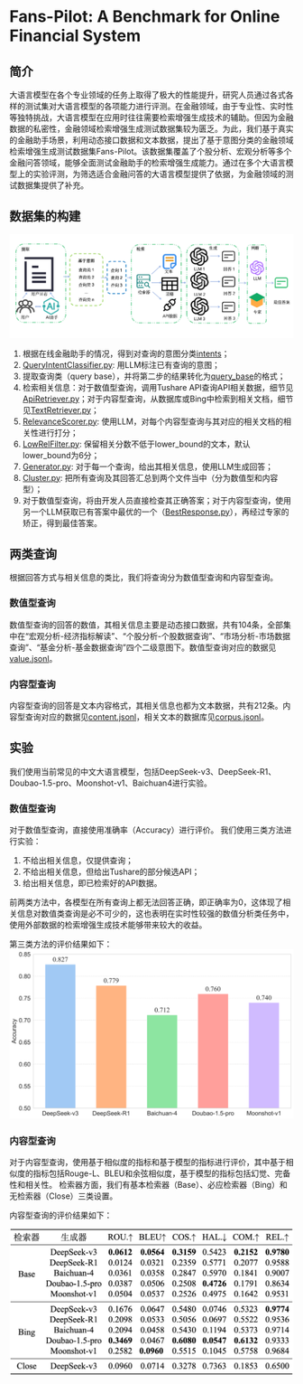 # Fans-Pilot: A Benchmark for Online Financial System
## 简介
大语言模型在各个专业领域的任务上取得了极大的性能提升，研究人员通过各式各样的测试集对大语言模型的各项能力进行评测。在金融领域，由于专业性、实时性等独特挑战，大语言模型在应用时往往需要检索增强生成技术的辅助。但因为金融数据的私密性，金融领域检索增强生成测试数据集较为匮乏。为此，我们基于真实的金融助手场景，利用动态接口数据和文本数据，提出了基于意图分类的金融领域检索增强生成测试数据集Fans-Pilot。该数据集覆盖了个股分析、宏观分析等多个金融问答领域，能够全面测试金融助手的检索增强生成能力。通过在多个大语言模型上的实验评测，为筛选适合金融问答的大语言模型提供了依据，为金融领域的测试数据集提供了补充。

## 数据集的构建
![构建流程](assets/financial-benchmark-workflow.png)
1. 根据在线金融助手的情况，得到对查询的意图分类[intents](query_base/intents.json)；
2. [QueryIntentClassifier.py](generate/QueryIntentClassifier.py): 用LLM标注已有查询的意图；
3. 提取查询类（query base），并将第二步的结果转化为[query_base](query_base/query_base.json)的格式；
4. 检索相关信息：对于数值型查询，调用Tushare API查询API相关数据，细节见[ApiRetriever.py](generate/ApiRetriever.py)；对于内容型查询，从数据库或Bing中检索到相关文档，细节见[TextRetriever.py](generate/TextRetriever.py)；
5. [RelevanceScorer.py](generate/RelevanceScorer.py): 使用LLM，对每个内容型查询与其对应的相关文档的相关性进行打分；
6. [LowRelFilter.py](generate/LowRelFilter.py): 保留相关分数不低于lower_bound的文本，默认lower_bound为6分；
7. [Generator.py](generate/Generator.py): 对于每一个查询，给出其相关信息，使用LLM生成回答；
8. [Cluster.py](generate/Cluster.py): 把所有查询及其回答汇总到两个文件当中（分为数值型和内容型）；
9. 对于数值型查询，将由开发人员直接检查其正确答案；对于内容型查询，使用另一个LLM获取已有答案中最优的一个（[BestResponse.py](evaluate/BestResponse.py)），再经过专家的矫正，得到最佳答案。


## 两类查询
根据回答方式与相关信息的类比，我们将查询分为数值型查询和内容型查询。

### 数值型查询
数值型查询的回答的数值，其相关信息主要是动态接口数据，共有104条，全部集中在“宏观分析-经济指标解读”、“个股分析-个股数据查询”、“市场分析-市场数据查询”、“基金分析-基金数据查询”四个二级意图下。数值型查询对应的数据见[value.jsonl](dataset/value.jsonl)。

### 内容型查询
内容型查询的回答是文本内容格式，其相关信息也都为文本数据，共有212条。内容型查询对应的数据见[content.jsonl](dataset/content.jsonl)，相关文本的数据库见[corpus.jsonl](dataset/corpus.jsonl)。

## 实验
我们使用当前常见的中文大语言模型，包括DeepSeek-v3、DeepSeek-R1、Doubao-1.5-pro、Moonshot-v1、Baichuan4进行实验。

### 数值型查询
对于数值型查询，直接使用准确率（Accuracy）进行评价。
我们使用三类方法进行实验：
1. 不给出相关信息，仅提供查询；
2. 不给出相关信息，但给出Tushare的部分候选API；
3. 给出相关信息，即已检索好的API数据。

前两类方法中，各模型在所有查询上都无法回答正确，即正确率为0，这体现了相关信息对数值类查询是必不可少的，这也表明在实时性较强的数值分析类任务中，使用外部数据的检索增强生成技术能够带来较大的收益。

第三类方法的评价结果如下：
![数值型查询的评价结果](assets/value_result.png)

### 内容型查询
对于内容型查询，使用基于相似度的指标和基于模型的指标进行评价，其中基于相似度的指标包括Rouge-L、BLEU和余弦相似度，基于模型的指标包括幻觉、完备性和相关性。
检索器方面，我们有基本检索器（Base）、必应检索器（Bing）和无检索器（Close）三类设置。

内容型查询的评价结果如下：

![内容型查询的评价结果](assets/content_result.png)